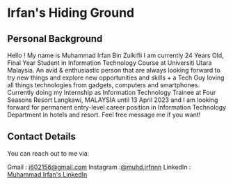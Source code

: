 # Irfan's Hiding Ground

## Personal Background
Hello ! My name is Muhammad Irfan Bin Zulkifli I am currently 24 Years Old, Final Year Student in Information Technology Course at Universiti Utara Malaysia.
An avid & enthusiastic person that are always looking forward to try new things and explore new opportunities and skills + a Tech Guy loving all things technologies from gadgets, computers and smartphones.
Currently doing my Internship as Information Technology Trainee at Four Seasons Resort Langkawi, MALAYSIA until 13 April 2023 and I am looking forward for permanent entry-level career position in Information Technology Department in hotels and resort.
Feel free message me if you want!

## Contact Details
You can reach out to me via:  

Gmail : i602156@gmail.com
Instagram :[@muhd.irfnnn](https://www.instagram.com/muhd.irfnnn)
LinkedIn : [Muhammad Irfan's LinkedIn](https://www.linkedin.com/in/muhammad-irfan-zulkifli-341923205/)

